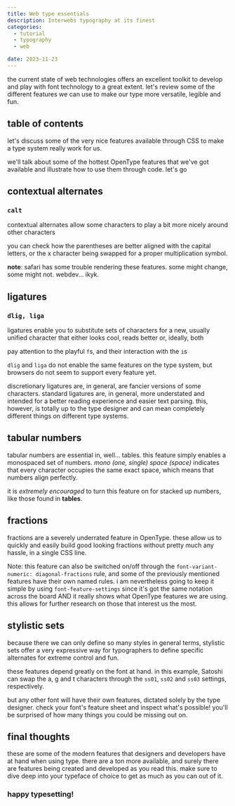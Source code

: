 ```yaml
---
title: Web type essentials
description: Interwebs typography at its finest
categories:
  - tutorial
  - typography
  - web

date: 2023-11-23
---
```


<script>
import Calt from '$lib/components/posts/Calt.svelte'
import Liga from '$lib/components/posts/Liga.svelte'
import Tnum from '$lib/components/posts/Tnum.svelte'
import Frac from '$lib/components/posts/Frac.svelte'
import SSAlt from '$lib/components/posts/SSAlt.svelte'
</script>

the current state of web technologies offers an excellent toolkit to develop and play with font technology to a great extent. let's review some of the different features we can use to make our type more versatile, legible and fun.

## table of contents

let's discuss some of the very nice features available through CSS to make a type system really work for us.

we'll talk about some of the hottest OpenType features that we've got available and illustrate how to use them through code. let's go

## contextual alternates

### `calt`

contextual alternates allow some characters to play a bit more nicely around other characters

<Calt />

you can check how the parentheses are better aligned with the capital letters, or the x character being swapped for a proper multiplication symbol.

**note**: safari has some trouble rendering these features. some might change, some might not. webdev... ikyk.

## ligatures

### `dlig, liga`

ligatures enable you to substitute sets of characters for a new, usually unified character that either looks cool, reads better or, ideally, both

<Liga/>

pay attention to the playful `f`s, and their interaction with the `i`s

`dlig` and `liga` do not enable the same features on the type system, but browsers do not seem to support every feature yet.

discretionary ligatures are, in general, are fancier versions of some characters. standard ligatures are, in general, more understated and intended for a better reading experience and easier text parsing. this, however, is totally up to the type designer and can mean completely different things on different type systems.

## tabular numbers

tabular numbers are essential in, well... tables. this feature simply enables a monospaced set of numbers. _mono (one, single) space (space)_ indicates that every character occupies the same exact space, which means that numbers align perfectly.

it is _extremely encouraged_ to turn this feature on for stacked up numbers, like those found in **tables**.

<Tnum/>

## fractions

fractions are a severely underrated feature in OpenType. these allow us to quickly and easily build good looking fractions without pretty much any hassle, in a single CSS line.

<Frac/>

Note: this feature can also be switched on/off through the `font-variant-numeric: diagonal-fractions` rule, and some of the previously mentioned features have their own named rules. i am nevertheless going to keep it simple by using `font-feature-settings` since it's got the same notation across the board AND it really shows what OpenType features we are using. this allows for further research on those that interest us the most.

## stylistic sets

because there we can only define so many styles in general terms, stylistic sets offer a very expressive way for typographers to define specific alternates for extreme control and fun.

these features depend greatly on the font at hand. in this example, Satoshi can swap the a, g and t characters through the `ss01`, `ss02` and `ss03` settings, respectively.

but any other font will have their own features, dictated solely by the type designer. check your font's feature sheet and inspect what's possible! you'll be surprised of how many things you could be missing out on.

<SSAlt/>

## final thoughts

these are some of the modern features that designers and developers have at hand when using type. there are a ton more available, and surely there are features being created and developed as you read this. make sure to dive deep into your typeface of choice to get as much as you can out of it.

### happy typesetting!
